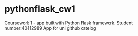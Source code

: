 # pythonflask_cw1
Coursework 1 - app built with Python Flask framework.
Student number:40412989
App for uni github catelog
